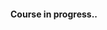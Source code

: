 #### Course in progress..

<!--
## Course Completion Records

This is my course completion record for the course [Using Databases with Python](https://www.coursera.org/learn/python-databases/):

## Assignment Completion:

![Using Databases with Python - Assignment Completion](Images/Assignment_Completion.png)

## Final Score:

![Using Databases with Python - Course Completion Notice](Images/Course_Completion_Notice.png)

![Using Databases with Python - Final Score](Images/Course_Completion.png)
-->
